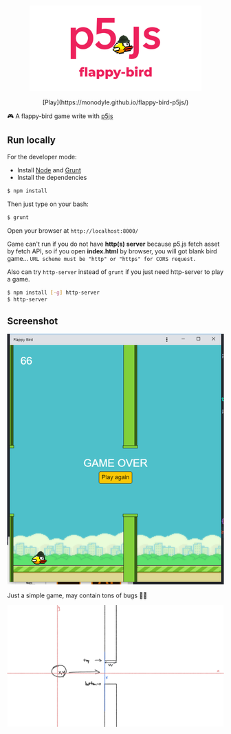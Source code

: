 <p align="center"><img src="/assets/repository-open-graph-template.jpg" width="400"></p>
<p align="center">[Play](https://monodyle.github.io/flappy-bird-p5js/)</p>

🎮 A flappy-bird game write with [p5js](https://p5js.org/)

## Run locally

For the developer mode:

- Install [Node](http://nodejs.org/download/) and [Grunt](http://gruntjs.com/)
- Install the dependencies

```bash
$ npm install
```

Then just type on your bash:

```bash
$ grunt
```

Open your browser at `http://localhost:8000/`

Game can't run if you do not have **http(s) server** because p5.js fetch asset by fetch API, so if you open **index.html** by browser, you will got blank bird game... `URL scheme must be "http" or "https" for CORS request.`

Also can try `http-server` instead of `grunt` if you just need http-server to play a game.

```bash
$ npm install [-g] http-server
$ http-server
```

## Screenshot

<p align="center"><img src="/assets/screenshot.png"></p>

Just a simple game, may contain tons of bugs 🤣🤣

![](assets/birdy-algorithm.jpg)

